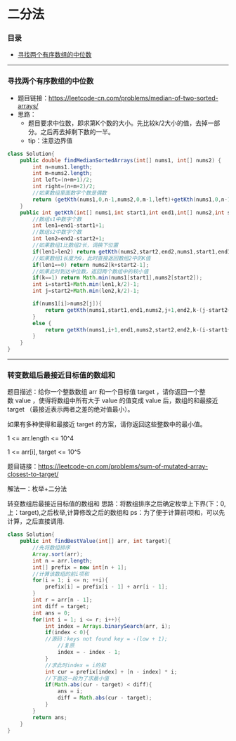 # 二分法

### 目录

* [寻找两个有序数组的中位数](#寻找两个有序数组的中位数)



---
### 寻找两个有序数组的中位数
- 题目链接：https://leetcode-cn.com/problems/median-of-two-sorted-arrays/
- 思路：
  - 题目要求中位数，即求第K个数的大小。先比较k/2大小的值，去掉一部分。之后再去掉剩下数的一半。     
  - tip：注意边界值
```java
class Solution{
    public double findMedianSortedArrays(int[] nums1, int[] nums2) {
        int n=nums1.length;
        int m=nums2.length;
        int left=(n+m+1)/2;
        int right=(n+m+2)/2;
        //如果数组里面数字个数是偶数
        return (getKth(nums1,0,n-1,nums2,0,m-1,left)+getKth(nums1,0,n-1,nums2,0,m-1,right))*0.5;
    }
    public int getKth(int[] nums1,int start1,int end1,int[] nums2,int start2,int end2,int k){
        //数组s1中数字个数
        int len1=end1-start1+1;
        //数组s2中数字个数
        int len2=end2-start2+1;
        //如果数组1比数组2长，调换下位置
        if(len1>len2) return getKth(nums2,start2,end2,nums1,start1,end1,k);
        //如果数组1长度为0，此时直接返回数组2中的K值
        if(len1==0) return nums2[k+start2-1];
        //如果此时到达中位数，返回两个数组中的较小值
        if(k==1) return Math.min(nums1[start1],nums2[start2]);
        int i=start1+Math.min(len1,k/2)-1;
        int j=start2+Math.min(len2,k/2)-1;

        if(nums1[i]>nums2[j]){
            return getKth(nums1,start1,end1,nums2,j+1,end2,k-(j-start2+1));
        }
        else {
            return getKth(nums1,i+1,end1,nums2,start2,end2,k-(i-start1+1));
        }
    }
}
```
---

### 转变数组后最接近目标值的数组和

题目描述：给你一个整数数组 arr 和一个目标值 target ，请你返回一个整数 value ，使得将数组中所有大于 value 的值变成 value 后，数组的和最接近  target （最接近表示两者之差的绝对值最小）。

如果有多种使得和最接近 target 的方案，请你返回这些整数中的最小值。

1 <= arr.length <= 10^4

1 <= arr[i], target <= 10^5

题目链接：https://leetcode-cn.com/problems/sum-of-mutated-array-closest-to-target/

解法一：枚举+二分法

转变数组后最接近目标值的数组和
思路：将数组排序之后确定枚举上下界(下：0,上：target),之后枚举,计算修改之后的数组和
ps：为了便于计算前i项和，可以先计算，之后直接调用.

```java
class Solution{
    public int findBestValue(int[] arr, int target){
        //先将数组排序
        Array.sort(arr);
        int n = arr.length;
        int[] prefix = new int[n + 1];
        //计算该数组的前i项和
        for(i = 1; i <= n; ++i){
            prefix[i] = prefix[i - 1] + arr[i - 1];
        }
        int r = arr[n - 1];
        int diff = target;
        int ans = 0;
        for(int i = 1; i <= r; i++){
            int index = Arrays.binarySearch(arr, i);
            if(index < 0){
            //源码：keys not found key = -(low + 1);
                //复原
                index = - index - 1;
            }
            //求此时index = i的和
            int cur = prefix[index] + [n - index] * i;
            //下面这一段为了求最小值
            if(Math.abs(cur - target) < diff){
                ans = i;
                diff = Math.abs(cur - target);
            }
        }
        return ans;
    }
} 
```


